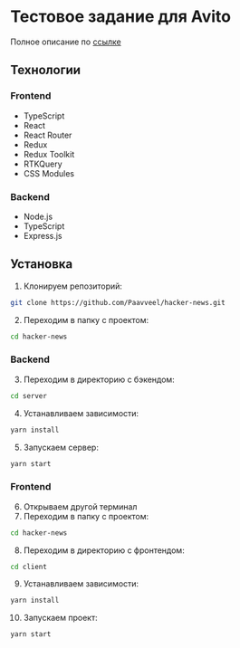# Тестовое задание для Avito

Полное описание по [ссылке](https://github.com/avito-tech/internship_frontend_2022)

## Технологии

### Frontend

- TypeScript
- React
- React Router
- Redux
- Redux Toolkit
- RTKQuery
- CSS Modules

### Backend

- Node.js
- TypeScript
- Express.js

## Установка

1. Клонируем репозиторий:

```sh
git clone https://github.com/Paavveel/hacker-news.git
```

2. Переходим в папку с проектом:

```sh
cd hacker-news
```

### Backend

3. Переходим в директорию с бэкендом:

```sh
cd server
```

4. Устанавливаем зависимости:

```sh
yarn install
```

5. Запускаем сервер:

```sh
yarn start
```

### Frontend

6. Открываем другой терминал
7. Переходим в папку с проектом:

```sh
cd hacker-news
```
8. Переходим в директорию с фронтендом:

```sh
cd client
```

9. Устанавливаем зависимости:

```sh
yarn install
```

10. Запускаем проект:

```sh
yarn start
```
